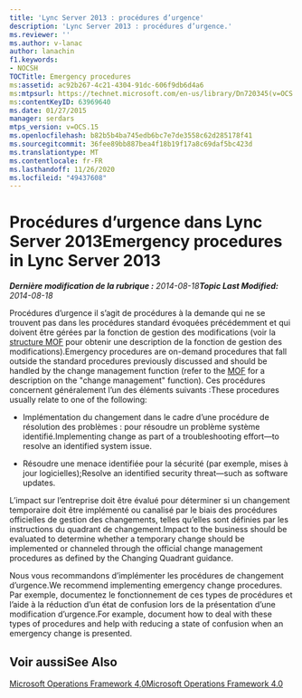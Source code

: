 ```yaml
---
title: 'Lync Server 2013 : procédures d’urgence'
description: 'Lync Server 2013 : procédures d’urgence.'
ms.reviewer: ''
ms.author: v-lanac
author: lanachin
f1.keywords:
- NOCSH
TOCTitle: Emergency procedures
ms:assetid: ac92b267-4c21-4304-91dc-606f9db6d4a6
ms:mtpsurl: https://technet.microsoft.com/en-us/library/Dn720345(v=OCS.15)
ms:contentKeyID: 63969640
ms.date: 01/27/2015
manager: serdars
mtps_version: v=OCS.15
ms.openlocfilehash: b82b5b4ba745edb6bc7e7de3558c62d285178f41
ms.sourcegitcommit: 36fee89bb887bea4f18b19f17a8c69daf5bc423d
ms.translationtype: MT
ms.contentlocale: fr-FR
ms.lasthandoff: 11/26/2020
ms.locfileid: "49437608"
---
```

# <a name="emergency-procedures-in-lync-server-2013"></a><span data-ttu-id="33658-103">Procédures d’urgence dans Lync Server 2013</span><span class="sxs-lookup"><span data-stu-id="33658-103">Emergency procedures in Lync Server 2013</span></span>

<div data-xmlns="http://www.w3.org/1999/xhtml">

<div class="topic" data-xmlns="http://www.w3.org/1999/xhtml" data-msxsl="urn:schemas-microsoft-com:xslt" data-cs="https://msdn.microsoft.com/">

<div data-asp="https://msdn2.microsoft.com/asp">



</div>

<div id="mainSection">

<div id="mainBody"><span data-ttu-id="33658-104">

<span> </span></span><span class="sxs-lookup"><span data-stu-id="33658-104">

<span> </span></span></span>

<span data-ttu-id="33658-105">_**Dernière modification de la rubrique :** 2014-08-18_</span><span class="sxs-lookup"><span data-stu-id="33658-105">_**Topic Last Modified:** 2014-08-18_</span></span>

<span data-ttu-id="33658-106">Procédures d’urgence il s’agit de procédures à la demande qui ne se trouvent pas dans les procédures standard évoquées précédemment et qui doivent être gérées par la fonction de gestion des modifications (voir la [structure MOF](https://go.microsoft.com/fwlink/p/?linkid=40939) pour obtenir une description de la fonction de gestion des modifications).</span><span class="sxs-lookup"><span data-stu-id="33658-106">Emergency procedures are on-demand procedures that fall outside the standard procedures previously discussed and should be handled by the change management function (refer to the [MOF](https://go.microsoft.com/fwlink/p/?linkid=40939) for a description on the "change management" function).</span></span> <span data-ttu-id="33658-107">Ces procédures concernent généralement l’un des éléments suivants :</span><span class="sxs-lookup"><span data-stu-id="33658-107">These procedures usually relate to one of the following:</span></span>

  - <span data-ttu-id="33658-108">Implémentation du changement dans le cadre d’une procédure de résolution des problèmes : pour résoudre un problème système identifié.</span><span class="sxs-lookup"><span data-stu-id="33658-108">Implementing change as part of a troubleshooting effort—to resolve an identified system issue.</span></span>

  - <span data-ttu-id="33658-109">Résoudre une menace identifiée pour la sécurité (par exemple, mises à jour logicielles);</span><span class="sxs-lookup"><span data-stu-id="33658-109">Resolve an identified security threat—such as software updates.</span></span>

<span data-ttu-id="33658-110">L’impact sur l’entreprise doit être évalué pour déterminer si un changement temporaire doit être implémenté ou canalisé par le biais des procédures officielles de gestion des changements, telles qu’elles sont définies par les instructions du quadrant de changement.</span><span class="sxs-lookup"><span data-stu-id="33658-110">Impact to the business should be evaluated to determine whether a temporary change should be implemented or channeled through the official change management procedures as defined by the Changing Quadrant guidance.</span></span>

<span data-ttu-id="33658-111">Nous vous recommandons d’implémenter les procédures de changement d’urgence.</span><span class="sxs-lookup"><span data-stu-id="33658-111">We recommend implementing emergency change procedures.</span></span> <span data-ttu-id="33658-112">Par exemple, documentez le fonctionnement de ces types de procédures et l’aide à la réduction d’un état de confusion lors de la présentation d’une modification d’urgence.</span><span class="sxs-lookup"><span data-stu-id="33658-112">For example, document how to deal with these types of procedures and help with reducing a state of confusion when an emergency change is presented.</span></span>

<div>

## <a name="see-also"></a><span data-ttu-id="33658-113">Voir aussi</span><span class="sxs-lookup"><span data-stu-id="33658-113">See Also</span></span>


[<span data-ttu-id="33658-114">Microsoft Operations Framework 4,0</span><span class="sxs-lookup"><span data-stu-id="33658-114">Microsoft Operations Framework 4.0</span></span>](https://go.microsoft.com/fwlink/p/?linkid=40939)  
  

<span data-ttu-id="33658-115"></div>

</div>

<span> </span>

</div>

</div>

</span><span class="sxs-lookup"><span data-stu-id="33658-115"></div>

</div>

<span> </span>

</div>

</div>

</span></span></div>

